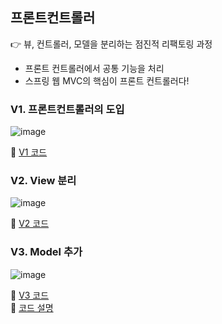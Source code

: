 ## 프론트컨트롤러
👉 뷰, 컨트롤러, 모델을 분리하는 점진적 리팩토링 과정

- 프론트 컨트롤러에서 공통 기능을 처리
- 스프링 웹 MVC의 핵심이 프론트 컨트롤러다!

### V1. 프론트컨트롤러의 도입
![image](https://user-images.githubusercontent.com/57944099/167754571-8b77c4fa-5eb9-4dc6-bc71-54c1563190f6.png)

📌 [V1 코드](https://github.com/dldbdud314/spring-web-dev-playground/tree/main/spring-mvc/servlet/src/main/java/hello/servlet/web/frontcontroller/v1)

### V2. View 분리
![image](https://user-images.githubusercontent.com/57944099/167754987-f134a335-67a6-4d54-8f22-86cdd4e81f22.png)

📌 [V2 코드](https://github.com/dldbdud314/spring-web-dev-playground/tree/main/spring-mvc/servlet/src/main/java/hello/servlet/web/frontcontroller/v2)

### V3. Model 추가
![image](https://user-images.githubusercontent.com/57944099/167794182-3213596d-15d2-4ca0-ae6e-5284238afcef.png)

📌 [V3 코드](https://github.com/dldbdud314/spring-web-dev-playground/tree/main/spring-mvc/servlet/src/main/java/hello/servlet/web/frontcontroller/v3)<br>
📌 [코드 설명](https://velog.io/@dldbdud314/%EC%84%B9%EC%85%984-%EC%A4%91-%EB%B7%B0-%EC%BB%A8%ED%8A%B8%EB%A1%A4%EB%9F%AC-%EB%AA%A8%EB%8D%B8-%EB%B6%84%EB%A6%AC)
